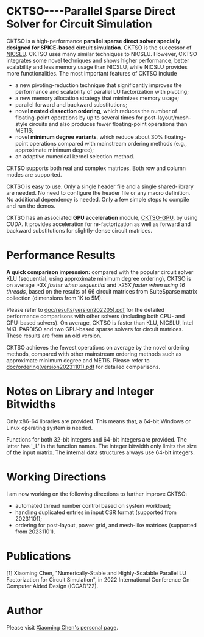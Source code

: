 CKTSO----Parallel Sparse Direct Solver for Circuit Simulation
============


CKTSO is a high-performance **parallel sparse direct solver specially designed for SPICE-based circuit simulation**. CKTSO is the successor of [NICSLU](https://github.com/chenxm1986/nicslu). CKTSO uses many similar techniques to NICSLU. However, CKTSO integrates some novel techniques and shows higher performance, better scalability and less memory usage than NICSLU, while NICSLU provides more functionalities. The most important features of CKTSO include 
+ a new pivoting-reduction technique that significantly improves the performance and scalability of parallel LU factorization with pivoting; 
+ a new memory allocation strategy that minimizes memory usage; 
+ parallel forward and backward substitutions;
+ novel **nested dissection ordering**, which reduces the number of floating-point operations by up to several times for post-layout/mesh-style circuits and also produces fewer floating-point operations than METIS;
+ novel **minimum degree variants**, which reduce about 30% floating-point operations compared with mainstream ordering methods (e.g., approximate minimum degree);
+ an adaptive numerical kernel selection method.

CKTSO supports both real and complex matrices. Both row and column modes are supported.

CKTSO is easy to use. Only a single header file and a single shared-library are needed. No need to configure the header file or any macro definition. No additional dependency is needed. Only a few simple steps to compile and run the demos.

CKTSO has an associated **GPU acceleration** module, [CKTSO-GPU](https://github.com/chenxm1986/cktso-gpu), by using CUDA. It provides acceleration for re-factorization as well as forward and backward substitutions for slightly-dense circuit matrices.


Performance Results
============
**A quick comparison impression:** compared with the popular circuit solver KLU (sequential, using approximate minimum degree ordering), CKTSO is on average *>3X faster when sequential* and *>25X faster when using 16 threads*, based on the results of 66 circuit matrices from SuiteSparse matrix collection (dimensions from 1K to 5M).

Please refer to [doc/results(version202205).pdf](https://github.com/chenxm1986/cktso/blob/master/doc/results(version202205).pdf) for the detailed performance comparisons with other solvers (including both CPU- and GPU-based solvers). On average, CKTSO is faster than KLU, NICSLU, Intel MKL PARDISO and two GPU-based sparse solvers for circuit matrices. These results are from an old version.

CKTSO achieves the fewest operations on average by the novel ordering methods, compared with other mainstream ordering methods such as approximate minimum degree and METIS. Please refer to [doc/ordering(version20231101).pdf](https://github.com/chenxm1986/cktso/blob/master/doc/ordering(version20231101).pdf) for detailed comparisons.



Notes on Library and Integer Bitwidths
============
Only x86-64 libraries are provided. This means that, a 64-bit Windows or Linux operating system is needed.

Functions for both 32-bit integers and 64-bit integers are provided. The latter has '_L' in the function names. The integer bitwidth only limits the size of the input matrix. The internal data structures always use 64-bit integers.


Working Directions
============
I am now working on the following directions to further improve CKTSO:
+ automated thread number control based on system workload;
+ handling duplicated entries in input CSR format (supported from 20231101);
+ ordering for post-layout,  power grid, and mesh-like matrices (supported from 20231101).



Publications
============
[1] Xiaoming Chen, "Numerically-Stable and Highly-Scalable Parallel LU Factorization for Circuit Simulation", in 2022 International Conference On Computer Aided Design (ICCAD'22).

Author
============
Please visit [Xiaoming Chen's personal page](http://people.ucas.edu.cn/~chenxm).

